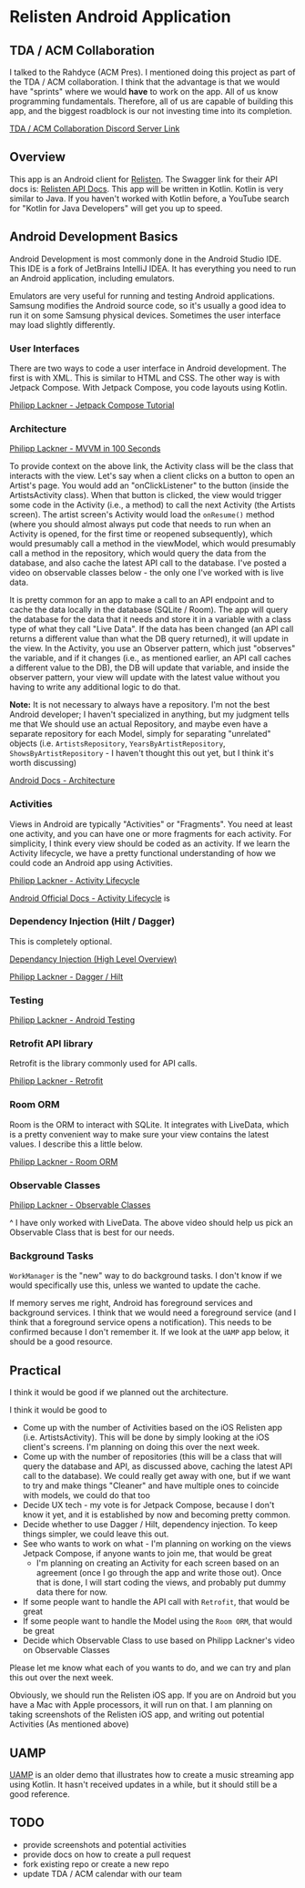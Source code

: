 # Relisten Android Application

## TDA / ACM Collaboration

I talked to the Rahdyce (ACM Pres). I mentioned doing this project as part of the TDA / ACM collaboration. I think that the advantage
is that we would have "sprints" where we would **have** to work on the app. All of us know programming fundamentals. Therefore, all of us
are capable of building this app, and the biggest roadblock is our not investing time into its completion.

[TDA / ACM Collaboration Discord Server Link](https://discord.gg/ZBbnnvs6)

## Overview

This app is an Android client for [Relisten](https://relisten.net/). 
The Swagger link for their API docs is: [Relisten API Docs](https://api.relisten.net/api-docs/index.html). This app will be written in
Kotlin. Kotlin is very similar to Java. If you haven't worked with Kotlin before, a YouTube search for "Kotlin for Java Developers"
will get you up to speed.

## Android Development Basics

Android Development is most commonly done in the Android Studio IDE. This IDE is a fork of JetBrains IntelliJ IDEA.
It has everything you need to run an Android application, including emulators.

Emulators are very useful for running and testing Android applications. Samsung modifies the Android source code, so it's usually
a good idea to run it on some Samsung physical devices. Sometimes the user interface may load slightly differently.

### User Interfaces

There are two ways to code a user interface in Android development. The first is with XML. This is similar to HTML and CSS.
The other way is with Jetpack Compose. With Jetpack Compose, you code layouts using Kotlin. 

[Philipp Lackner - Jetpack Compose Tutorial](https://www.youtube.com/watch?v=6_wK_Ud8--0)

### Architecture

[Philipp Lackner - MVVM in 100 Seconds](https://www.youtube.com/watch?v=-xTqfilaYow)

To provide context on the above link, the Activity class will be the class that interacts with the view. Let's say when a client clicks on a button to open an Artist's page. You would add an "onClickListener" to the button (inside the ArtistsActivity class).
When that button is clicked, the view would trigger some code in the Activity (i.e., a method) to call the next Activity (the Artists screen). The artist screen's Activity
would load the `onResume()` method (where you should almost always put code that needs to run when an Activity is opened, for the first time or reopened subsequently), which would presumably call a method in the viewModel, which would presumably call a method in the repository, which would query the data from
the database, and also cache the latest API call to the database. I've posted a video on observable classes below - the only one I've worked with is live data. 

It is pretty common for an app to make a call to an API endpoint and to cache the data locally in the database (SQLite / Room). The app will query the
database for the data that it needs and store it in a variable with a class type of what they call "Live Data". If the data has been changed (an API call returns a different value than what the DB query returned), it will update in the view. In the Activity, you use an Observer pattern, which just
"observes" the variable, and if it changes (i.e., as mentioned earlier, an API call caches a different value to the DB), the DB will update that variable, and inside the observer pattern, your view will update with the latest value without you having to write any additional logic to do that.


**Note:** It is not necessary to always have a repository. I'm not the best Android developer; I haven't specialized in anything, but my judgment tells me that
We should use an actual Repository, and maybe even have a separate repository for each Model, simply for separating "unrelated" objects (i.e. `ArtistsRepository`, `YearsByArtistRepository`, `ShowsByArtistRepository` - I haven't thought this out yet, but I think it's worth discussing)

[Android Docs - Architecture](https://developer.android.com/topic/architecture)

### Activities

Views in Android are typically "Activities" or "Fragments". You need at least one activity, and you can have one or more fragments for
each activity. For simplicity, I think every view should be coded as an activity. If we learn the Activity lifecycle, we have a pretty functional understanding of how we could code an Android app using Activities.

[Philipp Lackner - Activity Lifecycle](https://www.youtube.com/watch?v=SJw3Nu_h8kk)

[Android Official Docs - Activity Lifecycle](https://developer.android.com/guide/components/activities/activity-lifecycle) is

### Dependency Injection (Hilt / Dagger)

This is completely optional.

[Dependancy Injection (High Level Overview)](https://www.youtube.com/watch?v=tYZd8hserms)

[Philipp Lackner - Dagger / Hilt](https://www.youtube.com/watch?v=bbMsuI2p1DQ)

### Testing

[Philipp Lackner - Android Testing](https://www.youtube.com/watch?v=nDCCwyS0_MQ)

### Retrofit API library 

Retrofit is the library commonly used for API calls.

[Philipp Lackner - Retrofit](https://www.youtube.com/watch?v=t6Sql3WMAnk)

### Room ORM

Room is the ORM to interact with SQLite. It integrates with LiveData, which is a pretty convenient way to make sure your view contains
the latest values. I describe this a little below.

[Philipp Lackner - Room ORM](https://www.youtube.com/watch?v=bOd3wO0uFr8)

### Observable Classes

[Philipp Lackner - Observable Classes](https://www.youtube.com/watch?v=6Jc6-INantQ)

^ I have only worked with LiveData. The above video should help us pick an Observable Class that is best for our needs.

### Background Tasks

`WorkManager` is the "new" way to do background tasks. I don't know if we would specifically use this, unless we wanted to update the cache.

If memory serves me right, Android has foreground services and background services. I think that we would need a foreground service (and I think that a foreground service opens a notification).
This needs to be confirmed because I don't remember it. If we look at the `UAMP` app below, it should be a good resource.

## Practical

I think it would be good if we planned out the architecture. 

I think it would be good to 

- Come up with the number of Activities based on the iOS Relisten app (i.e. ArtistsActivity). This will be done by simply looking at the iOS client's screens. I'm planning on doing this over the next week. 
- Come up with the number of repositories (this will be a class that will query the database and API, as discussed above, caching the latest API call to the database). We could really get away with one, but if we want to try and make things "Cleaner" and have multiple ones to coincide with models, we could do that too
- Decide UX tech - my vote is for Jetpack Compose, because I don't know it yet, and it is established by now and becoming pretty common. 
- Decide whether to use Dagger / Hilt, dependency injection. To keep things simpler, we could leave this out.
- See who wants to work on what - I'm planning on working on the views Jetpack Compose, if anyone wants to join me, that would be great
  - I'm planning on creating an Activity for each screen based on an agreement (once I go through the app and write those out). Once that is done, I will start coding the views, and probably put dummy data there for now.
- If some people want to handle the API call with `Retrofit`, that would be great 
- If some people want to handle the Model using the `Room ORM`, that would be great
- Decide which Observable Class to use based on Philipp Lackner's video on Observable Classes

Please let me know what each of you wants to do, and we can try and plan this out over the next week.

Obviously, we should run the Relisten iOS app. If you are on Android but you have a Mac with Apple processors, it will run on that. I am planning on taking screenshots
of the Relisten iOS app, and writing out potential Activities (As mentioned above)

## UAMP

[UAMP](https://github.com/android/uamp/blob/main/docs%2FFullGuide.md) is an older demo that illustrates how to create a music streaming app using
Kotlin. It hasn't received updates in a while, but it should still be a good reference.

## TODO
- provide screenshots and potential activities
- provide docs on how to create a pull request
- fork existing repo or create a new repo
- update TDA / ACM calendar with our team


